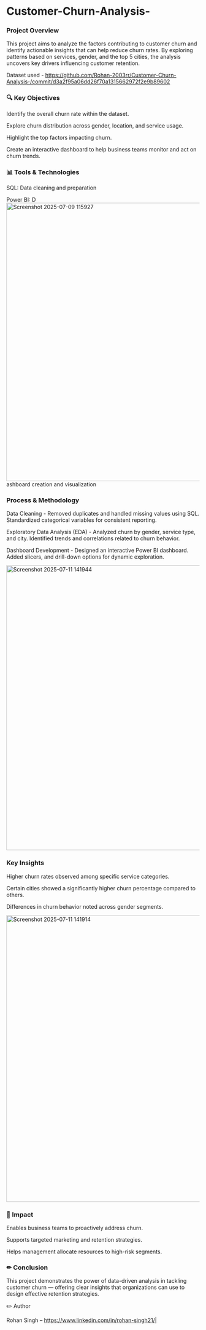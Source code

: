 # Customer-Churn-Analysis-

### Project Overview
This project aims to analyze the factors contributing to customer churn and identify actionable insights that can help reduce churn rates.
By exploring patterns based on services, gender, and the top 5 cities, the analysis uncovers key drivers influencing customer retention.

  Dataset used - https://github.com/Rohan-2003rr/Customer-Churn-Analysis-/commit/d3a2f95a06dd26f70a1315662972f2e9b89602

### 🔍 Key Objectives

Identify the overall churn rate within the dataset.

Explore churn distribution across gender, location, and service usage.

Highlight the top factors impacting churn.

Create an interactive dashboard to help business teams monitor and act on churn trends.


### 📊 Tools & Technologies

SQL: Data cleaning and preparation

Power BI: D
<img width="1289" height="726" alt="Screenshot 2025-07-09 115927" src="https://github.com/user-attachments/assets/db5fc144-4b0c-4621-8c1e-76f6e3591531" />
ashboard creation and visualization


### Process & Methodology

Data Cleaning - Removed duplicates and handled missing values using SQL. Standardized categorical variables for consistent reporting.

Exploratory Data Analysis (EDA) - Analyzed churn by gender, service type, and city. Identified trends and correlations related to churn behavior.

Dashboard Development - Designed an interactive Power BI dashboard. Added slicers, and drill-down options for dynamic exploration.

<img width="1345" height="743" alt="Screenshot 2025-07-11 141944" src="https://github.com/user-attachments/assets/111161c1-fced-4e54-ac2a-372e9e1ce6f0" />


### Key Insights

Higher churn rates observed among specific service categories.

Certain cities showed a significantly higher churn percentage compared to others.

Differences in churn behavior noted across gender segments.

<img width="1351" height="748" alt="Screenshot 2025-07-11 141914" src="https://github.com/user-attachments/assets/01bdfacc-0f7d-4dcc-b36e-e290bab83980" />

### 🚀 Impact

Enables business teams to proactively address churn.

Supports targeted marketing and retention strategies.

Helps management allocate resources to high-risk segments.

### ✏ Conclusion
This project demonstrates the power of data-driven analysis in tackling customer churn — offering clear insights that organizations can use to design effective retention strategies.


✏️ Author

Rohan Singh – https://www.linkedin.com/in/rohan-singh21/|
